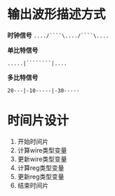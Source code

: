 # 输出波形描述方式

**时钟信号**
`..../````\..../````\....`

**单比特信号**

`.....|````````|....`

**多比特信号**

`20---|-10-----|-30-----`

# 时间片设计

1. 开始时间片
2. 计算wire类型变量
3. 更新wire类型变量
4. 计算reg类型变量
5. 更新reg类型变量
6. 结束时间片